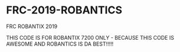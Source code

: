 # FRC-2019-ROBANTICS
FRC ROBANTIX 2019


THIS CODE IS FOR ROBANTIX 7200 ONLY - BECAUSE THIS CODE IS AWESOME AND ROBANTICS IS DA BEST!!!!!
